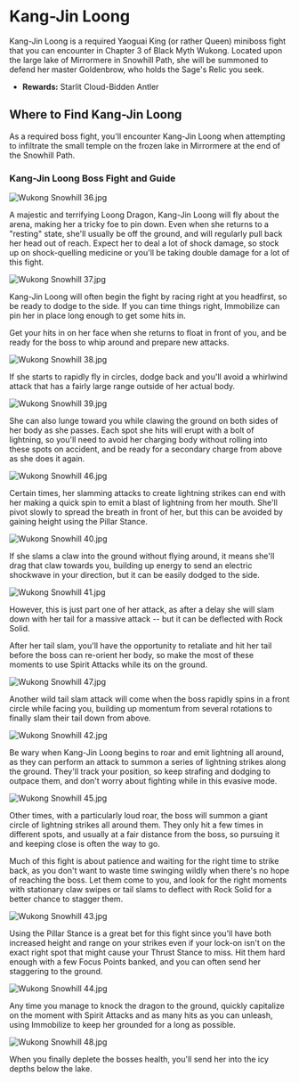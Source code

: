 # Kang-Jin Loong

Kang-Jin Loong is a required Yaoguai King (or rather Queen) miniboss fight that you can encounter in Chapter 3 of Black Myth Wukong. Located upon the large lake of Mirrormere in Snowhill Path, she will be summoned to defend her master Goldenbrow, who holds the Sage's Relic you seek. 

  * **Rewards:** Starlit Cloud-Bidden Antler 

## Where to Find Kang-Jin Loong

As a required boss fight, you'll encounter Kang-Jin Loong when attempting to infiltrate the small temple on the frozen lake in Mirrormere at the end of the Snowhill Path. 

### Kang-Jin Loong Boss Fight and Guide

![Wukong Snowhill 36.jpg](https://oyster.ignimgs.com/mediawiki/apis.ign.com/black-myth-wukong/9/9a/Wukong_Snowhill_36.jpg)

A majestic and terrifying Loong Dragon, Kang-Jin Loong will fly about the arena, making her a tricky foe to pin down. Even when she returns to a "resting" state, she'll usually be off the ground, and will regularly pull back her head out of reach. Expect her to deal a lot of shock damage, so stock up on shock-quelling medicine or you'll be taking double damage for a lot of this fight. 

![Wukong Snowhill 37.jpg](https://oyster.ignimgs.com/mediawiki/apis.ign.com/black-myth-wukong/9/9c/Wukong_Snowhill_37.jpg)

Kang-Jin Loong will often begin the fight by racing right at you headfirst, so be ready to dodge to the side. If you can time things right, Immobilize can pin her in place long enough to get some hits in. 

Get your hits in on her face when she returns to float in front of you, and be ready for the boss to whip around and prepare new attacks. 

![Wukong Snowhill 38.jpg](https://oyster.ignimgs.com/mediawiki/apis.ign.com/black-myth-wukong/f/ff/Wukong_Snowhill_38.jpg)

If she starts to rapidly fly in circles, dodge back and you'll avoid a whirlwind attack that has a fairly large range outside of her actual body. 

![Wukong Snowhill 39.jpg](https://oyster.ignimgs.com/mediawiki/apis.ign.com/black-myth-wukong/c/c7/Wukong_Snowhill_39.jpg)

She can also lunge toward you while clawing the ground on both sides of her body as she passes. Each spot she hits will erupt with a bolt of lightning, so you'll need to avoid her charging body without rolling into these spots on accident, and be ready for a secondary charge from above as she does it again. 

![Wukong Snowhill 46.jpg](https://oyster.ignimgs.com/mediawiki/apis.ign.com/black-myth-wukong/c/c3/Wukong_Snowhill_46.jpg)

Certain times, her slamming attacks to create lightning strikes can end with her making a quick spin to emit a blast of lightning from her mouth. She'll pivot slowly to spread the breath in front of her, but this can be avoided by gaining height using the Pillar Stance. 

![Wukong Snowhill 40.jpg](https://oyster.ignimgs.com/mediawiki/apis.ign.com/black-myth-wukong/8/87/Wukong_Snowhill_40.jpg)

If she slams a claw into the ground without flying around, it means she'll drag that claw towards you, building up energy to send an electric shockwave in your direction, but it can be easily dodged to the side. 

![Wukong Snowhill 41.jpg](https://oyster.ignimgs.com/mediawiki/apis.ign.com/black-myth-wukong/f/fc/Wukong_Snowhill_41.jpg)

However, this is just part one of her attack, as after a delay she will slam down with her tail for a massive attack -- but it can be deflected with Rock Solid. 

After her tail slam, you'll have the opportunity to retaliate and hit her tail before the boss can re-orient her body, so make the most of these moments to use Spirit Attacks while its on the ground. 

![Wukong Snowhill 47.jpg](https://oyster.ignimgs.com/mediawiki/apis.ign.com/black-myth-wukong/6/66/Wukong_Snowhill_47.jpg)

Another wild tail slam attack will come when the boss rapidly spins in a front circle while facing you, building up momentum from several rotations to finally slam their tail down from above. 

![Wukong Snowhill 42.jpg](https://oyster.ignimgs.com/mediawiki/apis.ign.com/black-myth-wukong/4/44/Wukong_Snowhill_42.jpg)

Be wary when Kang-Jin Loong begins to roar and emit lightning all around, as they can perform an attack to summon a series of lightning strikes along the ground. They'll track your position, so keep strafing and dodging to outpace them, and don't worry about fighting while in this evasive mode. 

![Wukong Snowhill 45.jpg](https://oyster.ignimgs.com/mediawiki/apis.ign.com/black-myth-wukong/e/eb/Wukong_Snowhill_45.jpg)

Other times, with a particularly loud roar, the boss will summon a giant circle of lightning strikes all around them. They only hit a few times in different spots, and usually at a fair distance from the boss, so pursuing it and keeping close is often the way to go. 

Much of this fight is about patience and waiting for the right time to strike back, as you don't want to waste time swinging wildly when there's no hope of reaching the boss. Let them come to you, and look for the right moments with stationary claw swipes or tail slams to deflect with Rock Solid for a better chance to stagger them. 

![Wukong Snowhill 43.jpg](https://oyster.ignimgs.com/mediawiki/apis.ign.com/black-myth-wukong/c/c8/Wukong_Snowhill_43.jpg)

Using the Pillar Stance is a great bet for this fight since you'll have both increased height and range on your strikes even if your lock-on isn't on the exact right spot that might cause your Thrust Stance to miss. Hit them hard enough with a few Focus Points banked, and you can often send her staggering to the ground. 

![Wukong Snowhill 44.jpg](https://oyster.ignimgs.com/mediawiki/apis.ign.com/black-myth-wukong/f/f4/Wukong_Snowhill_44.jpg)

Any time you manage to knock the dragon to the ground, quickly capitalize on the moment with Spirit Attacks and as many hits as you can unleash, using Immobilize to keep her grounded for a long as possible. 

![Wukong Snowhill 48.jpg](https://oyster.ignimgs.com/mediawiki/apis.ign.com/black-myth-wukong/a/a5/Wukong_Snowhill_48.jpg)

When you finally deplete the bosses health, you'll send her into the icy depths below the lake. 

